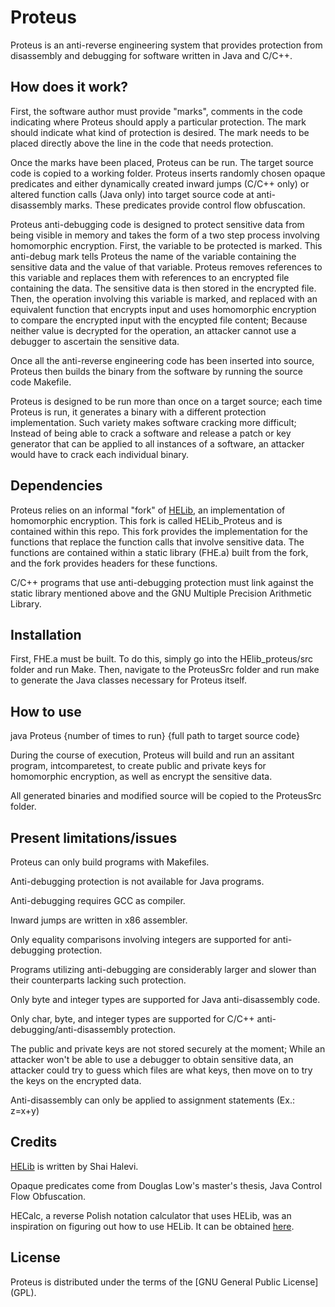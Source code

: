 # Proteus

Proteus is an anti-reverse engineering system that provides protection from disassembly and debugging for software written in Java and C/C++.

## How does it work?

First, the software author must provide "marks", comments in the code indicating where Proteus should apply a particular protection. The mark should indicate what kind of protection is desired. The mark needs to be placed directly above the line in the code that needs protection. 

Once the marks have been placed, Proteus can be run. The target source code is copied to a working folder. Proteus inserts randomly chosen opaque predicates and either dynamically created inward jumps (C/C++ only) or altered function calls (Java only) into target source code at anti-disassembly marks. These predicates provide control flow obfuscation.

Proteus anti-debugging code is designed to protect sensitive data from being visible in memory and takes the form of a two step process involving homomorphic encryption. First, the variable to be protected is marked. This anti-debug mark tells Proteus the name of the variable containing the sensitive data and the value of that variable. Proteus removes references to this variable and replaces them with references to an encrypted file containing the data. The sensitive data is then stored in the encrypted file. Then, the operation involving this variable is marked, and replaced with an equivalent function that encrypts input and uses homomorphic encryption to compare the encrypted input with the encypted file content; Because neither value is decrypted for the operation, an attacker cannot use a debugger to ascertain the sensitive data.

Once all the anti-reverse engineering code has been inserted into source, Proteus then builds the binary from the software by running the source code Makefile.

Proteus is designed to be run more than once on a target source; each time Proteus is run, it generates a binary with a different protection implementation. Such variety makes software cracking more difficult; Instead of being able to crack a software and release a patch or key generator that can be applied to all instances of a software, an attacker would have to crack each individual binary.

## Dependencies

Proteus relies on an informal "fork" of [HELib](https://github.com/shaih/HElib), an implementation of homomorphic encryption. This fork is called HELib_Proteus and is contained within this repo. This fork provides the implementation for the functions that replace the function calls that involve sensitive data. The functions are contained within a static library (FHE.a) built from the fork, and the fork provides headers for these functions.

C/C++ programs that use anti-debugging protection must link against the static library mentioned above and the GNU Multiple Precision Arithmetic Library.

## Installation

First, FHE.a must be built. To do this, simply go into the HElib_proteus/src folder and run Make. Then, navigate to the ProteusSrc folder and run make to generate the Java classes necessary for Proteus itself.

## How to use

java Proteus {number of times to run} {full path to target source code}

During the course of execution, Proteus will build and run an assitant program, intcomparetest, to create public and private keys for homomorphic encryption, as well as encrypt the sensitive data.

All generated binaries and modified source will be copied to the ProteusSrc folder.

## Present limitations/issues

Proteus can only build programs with Makefiles.

Anti-debugging protection is not available for Java programs.

Anti-debugging requires GCC as compiler.

Inward jumps are written in x86 assembler.

Only equality comparisons involving integers are supported for anti-debugging protection.

Programs utilizing anti-debugging are considerably larger and slower than their counterparts lacking such protection.

Only byte and integer types are supported for Java anti-disassembly code.

Only char, byte, and integer types are supported for C/C++ anti-debugging/anti-disassembly protection.

The public and private keys are not stored securely at the moment; While an attacker won't be able to use a debugger to obtain sensitive data, an attacker could try to guess which files are what keys, then move on to try the keys on the encrypted data.

Anti-disassembly can only be applied to assignment statements (Ex.: z=x+y)

## Credits

[HELib](https://github.com/shaih/HElib) is written by Shai Halevi.

Opaque predicates come from Douglas Low's master's thesis, Java Control Flow Obfuscation.

HECalc, a reverse Polish notation calculator that uses HELib, was an inspiration on figuring out how to use HELib. It can be obtained [here](https://code.google.com/archive/p/thep/downloads).

## License

Proteus is distributed under the terms of the [GNU General Public License] (GPL).
